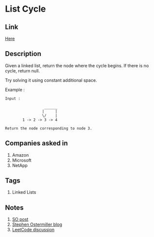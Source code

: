 # List Cycle

## Link

[Here](https://www.interviewbit.com/problems/list-cycle/)

## Description

Given a linked list, return the node where the cycle begins. If there is no cycle, return null.

Try solving it using constant additional space.

Example :

```text
Input :

                  ______
                 |     |
                 \/    |
        1 -> 2 -> 3 -> 4

Return the node corresponding to node 3.
```

## Companies asked in

1. Amazon
1. Microsoft
1. NetApp

## Tags

1. Linked Lists

## Notes

1. [SO post](https://stackoverflow.com/questions/494830/how-to-determine-if-a-linked-list-has-a-cycle-using-only-two-memory-locations)
1. [Stephen Ostermiller blog](https://blog.ostermiller.org/find-loop-singly-linked-list)
1. [LeetCode discussion](https://discuss.leetcode.com/topic/12516/o-1-space-solution)